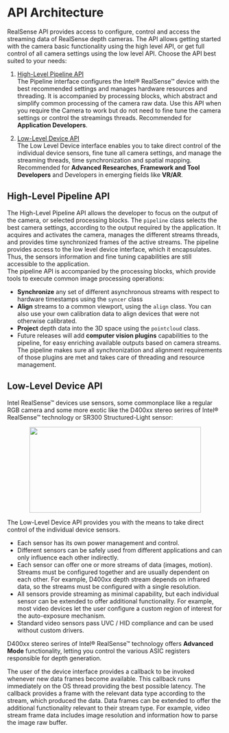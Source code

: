 # API Architecture

RealSense API provides access to configure, control and access the streaming data of RealSense depth cameras. The API allows getting started with the camera basic functionality using the high level API, or get full control of all camera settings using the low level API. Choose the API best suited to your needs:

1. [High-Level Pipeline API](#high-level-pipeline-api)  
The Pipeline interface configures the Intel® RealSense™ device with the best recommended settings and manages hardware resources and threading. It is accompanied by processing blocks, which abstract and simplify common processing of the camera raw data. Use this API when you require the Camera to work but do not need to fine tune the camera settings or control the streamings threads. Recommended for **Application Developers**.

2. [Low-Level Device API](#low-level-device-api)  
 The Low Level Device interface enables you to take direct control of the individual device sensors, fine tune all camera settings, and manage the streaming threads, time synchronization and spatial mapping. Recommended for **Advanced Researches**, **Framework and Tool Developers** and Developers in emerging fields like **VR/AR**.

## High-Level Pipeline API

The High-Level Pipeline API allows the developer to focus on the output of the camera, or selected processing blocks. The `pipeline` class selects the best camera settings, according to the output required by the application. It acquires and activates the camera, manages the different streams threads, and provides time synchronized frames of the active streams. The pipeline provides access to the low level device interface, which it encapsulates. Thus, the sensors information and fine tuning capabilities are still accessible to the application.   
The pipeline API is accompanied by the processing blocks, which provide tools to execute common image processing operations:

* **Synchronize** any set of different asynchronous streams with respect to hardware timestamps using the `syncer` class
* **Align** streams to a common viewport, using the `align` class. You can also use your own calibration data to align devices that were not otherwise calibrated.
* **Project** depth data into the 3D space using the `pointcloud` class. 
* Future releases will add **computer vision plugins** capabilities to the pipeline, for easy enriching available outputs based on camera streams. The pipeline makes sure all synchronization and alignment requirements of those plugins are met and takes care of threading and resource management.

## Low-Level Device API
Intel RealSense™ devices use sensors, some commonplace like a regular RGB camera and some more exotic like the D400xx stereo serires of Intel® RealSense™ technology or SR300 Structured-Light sensor:
<p align="center"><img src="img/sensors_within_device.png" width="400" height="200" /></p>

The Low-Level Device API provides you with the means to take direct control of the individual device sensors.   
* Each sensor has its own power management and control.  
* Different sensors can be safely used from different applications and can only influence each other indirectly.
* Each sensor can offer one or more streams of data (images, motion). Streams must be configured together and are usually dependent on each other. For example, D400xx depth stream depends on infrared data, so the streams must be configured with a single resolution.
* All sensors provide streaming as minimal capability, but each individual sensor can be extended to offer additional functionality. For example, most video devices let the user configure a custom region of interest for the auto-exposure mechanism.
* Standard video sensors pass UVC / HID compliance and can be used without custom drivers.

D400xx stereo serires of Intel® RealSense™ technology offers **Advanced Mode** functionality, letting you control the various ASIC registers responsible for depth generation.  

The user of the device interface provides a callback to be invoked whenever new data frames become available. This callback runs immediately on the OS thread providing the best possible latency. 
The callback provides a frame with the relevant data type according to the stream, which produced the data. Data frames can be extended to offer the additional functionality relevant to their stream type. For example, video stream frame data includes image resolution and information how to parse the image raw buffer.
